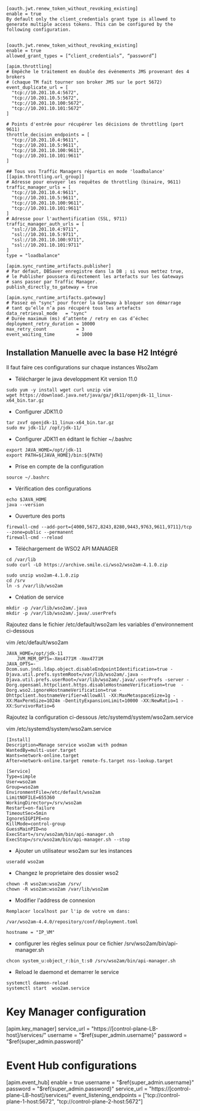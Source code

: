 ```
[oauth.jwt.renew_token_without_revoking_existing]
enable = true
By default only the client_credentials grant type is allowed to generate multiple access tokens. This can be configured by the following configuration.


[oauth.jwt.renew_token_without_revoking_existing]
enable = true
allowed_grant_types = [“client_credentials”, “password”]
```

```
[apim.throttling]
# Empêche le traitement en double des événements JMS provenant des 4 brokers
# (chaque TM fait tourner son broker JMS sur le port 5672)
event_duplicate_url = [
  "tcp://10.201.10.4:5672",
  "tcp://10.201.10.5:5672",
  "tcp://10.201.10.100:5672",
  "tcp://10.201.10.101:5672"
]

# Points d'entrée pour récupérer les décisions de throttling (port 9611)
throttle_decision_endpoints = [
  "tcp://10.201.10.4:9611",
  "tcp://10.201.10.5:9611",
  "tcp://10.201.10.100:9611",
  "tcp://10.201.10.101:9611"
]

## Tous vos Traffic Managers répartis en mode 'loadbalance'
[[apim.throttling.url_group]]
# Adresse pour envoyer les requêtes de throttling (binaire, 9611)
traffic_manager_urls = [
  "tcp://10.201.10.4:9611",
  "tcp://10.201.10.5:9611",
  "tcp://10.201.10.100:9611",
  "tcp://10.201.10.101:9611"
]
# Adresse pour l'authentification (SSL, 9711)
traffic_manager_auth_urls = [
  "ssl://10.201.10.4:9711",
  "ssl://10.201.10.5:9711",
  "ssl://10.201.10.100:9711",
  "ssl://10.201.10.101:9711"
]
type = "loadbalance"
```

```
[apim.sync_runtime_artifacts.publisher]
# Par défaut, DBSaver enregistre dans la DB ; si vous mettez true,
# le Publisher poussera directement les artefacts sur les Gateways
# sans passer par Traffic Manager.
publish_directly_to_gateway = true

[apim.sync_runtime_artifacts.gateway]
# Passez en "sync" pour forcer la Gateway à bloquer son démarrage
# tant qu’elle n’a pas récupéré tous les artefacts
data_retrieval_mode   = "sync"
# Durée maximum (ms) d’attente / retry en cas d’échec
deployment_retry_duration = 10000
max_retry_count           = 3
event_waiting_time        = 1000
```


## Installation Manuelle avec la base H2 Intégré

Il faut faire ces configurations  sur chaque instances Wso2am

- Télécharger le java developpment Kit version 11.0

```
sudo yum -y install wget curl unzip vim
wget https://download.java.net/java/ga/jdk11/openjdk-11_linux-x64_bin.tar.gz
```

- Configurer JDK11.0

```
tar zxvf openjdk-11_linux-x64_bin.tar.gz
sudo mv jdk-11/ /opt/jdk-11/
```

- Configurer JDK11 en éditant le fichier ~/.bashrc

```
export JAVA_HOME=/opt/jdk-11
export PATH=${JAVA_HOME}/bin:${PATH}
```

- Prise en compte de la configuration

```
source ~/.bashrc
```

- Vérification des configurations

```
echo $JAVA_HOME
java --version
```

- Ouverture des ports

```
firewall-cmd --add-port={4000,5672,8243,8280,9443,9763,9611,9711}/tcp --zone=public --permanent
firewall-cmd --reload
```

- Téléchargement de WSO2 API MANAGER

```
cd /var/lib
sudo curl -LO https://archive.smile.ci/wso2/wso2am-4.1.0.zip
```

```
sudo unzip wso2am-4.1.0.zip
cd /srv
ln -s /var/lib/wso2am
```

- Création de service

```
mkdir -p /var/lib/wso2am/.java
mkdir -p /var/lib/wso2am/.java/.userPrefs
```

Rajoutez dans le fichier /etc/default/wso2am   les variables d'environnement ci-dessous

vim /etc/default/wso2am

```
JAVA_HOME=/opt/jdk-11
    JVM_MEM_OPTS=-Xms4771M -Xmx4771M
JAVA_OPTS=-Dcom.sun.jndi.ldap.object.disableEndpointIdentification=true -Djava.util.prefs.systemRoot=/var/lib/wso2am/.java -Djava.util.prefs.userRoot=/var/lib/wso2am/.java/.userPrefs -server -Dorg.opensaml.httpclient.https.disableHostnameVerification=true  -Dorg.wso2.ignoreHostnameVerification=true -Dhttpclient.hostnameVerifier=AllowAll -XX:MaxMetaspaceSize=1g -XX:MaxPermSize=1024m -DentityExpansionLimit=10000 -XX:NewRatio=1 -XX:SurvivorRatio=6
```

Rajoutez la  configuration ci-dessous  /etc/systemd/system/wso2am.service

vim /etc/systemd/system/wso2am.service

```
[Install]
Description=Manage service wso2am with podman
WantedBy=multi-user.target
Wants=network-online.target
After=network-online.target remote-fs.target nss-lookup.target

[Service]
Type=simple
User=wso2am
Group=wso2am
EnvironmentFile=/etc/default/wso2am
LimitNOFILE=655360
WorkingDirectory=/srv/wso2am
Restart=on-failure
TimeoutSec=5min
IgnoreSIGPIPE=no
KillMode=control-group
GuessMainPID=no
ExecStart=/srv/wso2am/bin/api-manager.sh
ExecStop=/srv/wso2am/bin/api-manager.sh --stop
```

- Ajouter un utilisateur wso2am sur les instances

```
useradd wso2am
```

- Changez le proprietaire des dossier wso2

```
chown -R wso2am:wso2am /srv/
chown -R wso2am:wso2am /var/lib/wso2am
```
- Modifier l'address de connexion

```
Remplacer localhost par l'ip de votre vm dans:

/var/wso2am-4.4.0/repository/conf/deployment.toml

hostname = "IP_VM"
```

- configurer les règles selinux pour ce fichier  /srv/wso2am/bin/api-manager.sh

```
chcon system_u:object_r:bin_t:s0 /srv/wso2am/bin/api-manager.sh
```

- Reload le daemond et demarrer le service

```
systemctl daemon-reload
systemctl start  wso2am.service
```
# Key Manager configuration
[apim.key_manager]
service_url = "https://[control-plane-LB-host]/services/"
username = "$ref{super_admin.username}"
password = "$ref{super_admin.password}"

# Event Hub configurations
[apim.event_hub]
enable = true
username = "$ref{super_admin.username}"
password = "$ref{super_admin.password}"
service_url = "https://[control-plane-LB-host]/services/"
event_listening_endpoints = ["tcp://control-plane-1-host:5672", "tcp://control-plane-2-host:5672"]

